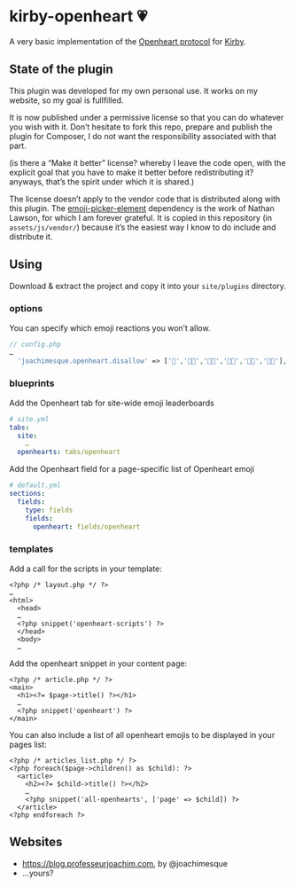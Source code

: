 # kirby-openheart 💗

A very basic implementation of the [Openheart protocol](https://openheart.fyi/) for [Kirby](https://getkirby.com).

## State of the plugin

This plugin was developed for my own personal use. It works on my website, so my goal is fullfilled.

It is now published under a permissive license so that you can do whatever you wish with it. Don’t hesitate to fork this repo, prepare and publish the plugin for Composer, I do not want the responsibility associated with that part.

(is there a “Make it better” license? whereby I leave the code open, with the explicit goal that you have to make it better before redistributing it? anyways, that’s the spirit under which it is shared.)

The license doesn’t apply to the vendor code that is distributed along with this plugin.
The [emoji-picker-element](https://github.com/nolanlawson/emoji-picker-element#readme) dependency is the work of Nathan Lawson, for which I am forever grateful. It is copied in this repository (in `assets/js/vendor/`) because it’s the easiest way I know to do include and distribute it.

## Using

Download & extract the project and copy it into your `site/plugins` directory.

### options

You can specify which emoji reactions you won’t allow.


```php
// config.php
…
  'joachimesque.openheart.disallow' => ['🖕','🖕🏻','🖕🏼','🖕🏽','🖕🏾','🖕🏿'],
```

### blueprints

Add the Openheart tab for site-wide emoji leaderboards

```yml
# site.yml
tabs:
  site:
    …
  openhearts: tabs/openheart
```

Add the Openheart field for a page-specific list of Openheart emoji

```yml
# default.yml
sections:
  fields:
    type: fields
    fields:
      openheart: fields/openheart
```

### templates

Add a call for the scripts in your template:


```html+php
<?php /* layout.php */ ?>
…
<html>
  <head>
  …
  <?php snippet('openheart-scripts') ?>
  </head>
  <body>
  …
```

Add the openheart snippet in your content page:


```html+php
<?php /* article.php */ ?>
<main>
  <h1><?= $page->title() ?></h1>
  …
  <?php snippet('openheart') ?>
</main>
```

You can also include a list of all openheart emojis to be displayed in your pages list:


```html+php
<?php /* articles_list.php */ ?>
<?php foreach($page->children() as $child): ?>
  <article>
    <h2><?= $child->title() ?></h2>
    …
    <?php snippet('all-openhearts', ['page' => $child]) ?>
  </article>
<?php endforeach ?>
```

## Websites

- https://blog.professeurjoachim.com, by @joachimesque
- …yours?
